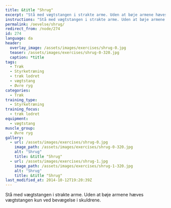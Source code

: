 ```yaml
---
title: &title "Shrug"
excerpt: "Stå med vægtstangen i strakte arme. Uden at bøje armene hæves vægtstangen kun ved bevægelse i skuldrene."
instructions: "Stå med vægtstangen i strakte arme. Uden at bøje armene hæves vægtstangen kun ved bevægelse i skuldrene."
permalink: /oevelse/shrug/
redirect_from: /node/274
id: 274
language: da
header:
  overlay_image: /assets/images/exercises/shrug-0.jpg
  teaser: /assets/images/exercises/shrug-0-320.jpg
  caption: *title
tags:
  - Træk
  - Styrketræning
  - træk lodret
  - vægtstang
  - Øvre ryg
categories:
  - Træk
training_type: 
  - Styrketræning
training_focus: 
  - træk lodret
equipment:
  - vægtstang
muscle_group:
  - Øvre ryg
gallery:
  - url: /assets/images/exercises/shrug-0.jpg
    image_path: /assets/images/exercises/shrug-0-320.jpg
    alt: "Shrug"
    title: &title "Shrug"
  - url: /assets/images/exercises/shrug-1.jpg
    image_path: /assets/images/exercises/shrug-1-320.jpg
    alt: "Shrug"
    title: &title "Shrug"
last_modified_at: 2014-10-12T19:20:39Z
---
```


Stå med vægtstangen i strakte arme. Uden at bøje armene hæves vægtstangen kun ved bevægelse i skuldrene.
